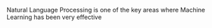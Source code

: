 
Natural Language Processing is one of the key areas where Machine Learning has been very effective


